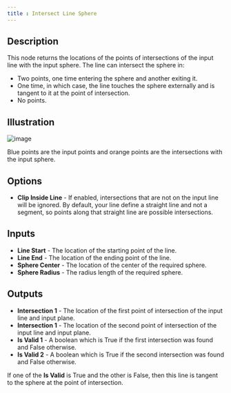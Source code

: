 ```yaml
---
title : Intersect Line Sphere
---
```


## Description

This node returns the locations of the points of intersections of the
input line with the input sphere. The line can intersect the sphere in:

- Two points, one time entering the sphere and another exiting it.
- One time, in which case, the line touches the sphere externally and
    is tangent to it at the point of intersection.
- No points.

## Illustration

![image](intersect_line_sphere_node_illustration.png)

Blue points are the input points and orange points are the intersections
with the input sphere.

## Options

- **Clip Inside Line** - If enabled, intersections that are not on the
    input line will be ignored. By default, your line define a straight
    line and not a segment, so points along that straight line are
    possible intersections.

## Inputs

- **Line Start** - The location of the starting point of the line.
- **Line End** - The location of the ending point of the line.
- **Sphere Center** - The location of the center of the required
    sphere.
- **Sphere Radius** - The radius length of the required sphere.

## Outputs

- **Intersection 1** - The location of the first point of intersection
    of the input line and input plane.
- **Intersection 1** - The location of the second point of
    intersection of the input line and input plane.
- **Is Valid 1** - A boolean which is True if the first intersection
    was found and False otherwise.
- **Is Valid 2** - A boolean which is True if the second intersection
    was found and False otherwise.

If one of the **Is Valid** is True and the other is False, then this
line is tangent to the sphere at the point of intersection.
